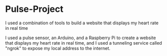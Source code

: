 # Pulse-Project
I used a combination of tools to build a website that displays my heart rate in real time

 I used a pulse sensor, an Arduino, and a Raspberry Pi to create a website that displays my
 heart rate in real time, and I used a tunneling service called "ngrok" to expose my local
 address to the internet. 
